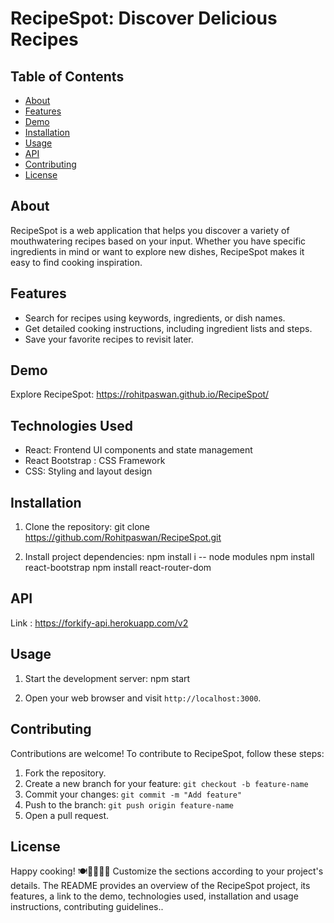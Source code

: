 # RecipeSpot: Discover Delicious Recipes

## Table of Contents
- [About](#about)
- [Features](#features)
- [Demo](#demo)
- [Installation](#installation)
- [Usage](#usage)
- [API](#api)
- [Contributing](#contributing)
- [License](#license)


## About
RecipeSpot is a web application that helps you discover a variety of mouthwatering recipes based on your input. Whether you have specific ingredients in mind or want to explore new dishes, RecipeSpot makes it easy to find cooking inspiration.

## Features
- Search for recipes using keywords, ingredients, or dish names.
- Get detailed cooking instructions, including ingredient lists and steps.
- Save your favorite recipes to revisit later.

## Demo
Explore RecipeSpot: https://rohitpaswan.github.io/RecipeSpot/


## Technologies Used
- React: Frontend UI components and state management
- React Bootstrap : CSS Framework 
- CSS: Styling and layout design

## Installation
1. Clone the repository:
git clone https://github.com/Rohitpaswan/RecipeSpot.git

2. Install project dependencies:
npm install i --  node modules
npm install react-bootstrap 
npm install react-router-dom 


## API
 Link : https://forkify-api.herokuapp.com/v2


## Usage
1. Start the development server:
npm start

2. Open your web browser and visit `http://localhost:3000`.

## Contributing
Contributions are welcome! To contribute to RecipeSpot, follow these steps:
1. Fork the repository.
2. Create a new branch for your feature: `git checkout -b feature-name`
3. Commit your changes: `git commit -m "Add feature"`
4. Push to the branch: `git push origin feature-name`
5. Open a pull request.

## License 

Happy cooking! 🍽️👨‍🍳👩‍🍳
Customize the sections according to your project's details. The README provides an overview of the RecipeSpot project, its features, a link to the demo, technologies used, installation and usage instructions, contributing guidelines..



















